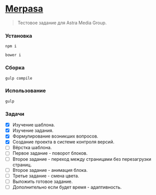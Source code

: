 ﻿[Merpasa](https://stillst.github.io/Merpasa/dist)
=====================================================================

> Тестовое задание для Astra Media Group.

### Установка

```
npm i
```
```
bower i
```

### Сборка

```
gulp compile
```

### Использование
```
gulp
```

### Задачи

- [x] Изучение шаблона.
- [x] Изучение задания.
- [x] Формулирование возникших вопросов.
- [x] Создание проекта в системе контроля версий.
- [ ] Вёрстка шаблона.
- [ ] Первое задание - поворот блоков.
- [ ] Второе задание - переход между страницами без перезагрузки страниц.
- [ ] Второе задание - анимация блока.
- [ ] Третье задание - смена цвета.
- [ ] Выложить готовое задание.
- [ ] Дополнительно если будет время - адаптивность.